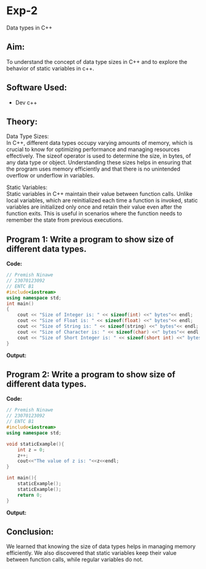 # Exp-2
Data types in C++

## Aim:
 To understand the concept of data type sizes in C++ and to explore the behavior of static variables in c++.

## Software Used:
- Dev c++

## Theory:
Data Type Sizes:<br>
In C++, different data types occupy varying amounts of memory, which is crucial to know for optimizing performance and managing resources effectively. The sizeof operator is used to determine the size, in bytes, of any data type or object. Understanding these sizes helps in ensuring that the program uses memory efficiently and that there is no unintended overflow or underflow in variables.

Static Variables:<br>
Static variables in C++ maintain their value between function calls. Unlike local variables, which are reinitialized each time a function is invoked, static variables are initialized only once and retain their value even after the function exits. This is useful in scenarios where the function needs to remember the state from previous executions.

## Program 1:  Write a program to show size of different data types.
<strong> Code: </strong>
<br>
```cpp
// Premish Ninawe
// 23070123092
// ENTC B1
#include<iostream>
using namespace std;
int main()
{ 
    cout << "Size of Integer is: " << sizeof(int) <<" bytes"<< endl;
    cout << "Size of Float is: " << sizeof(float) <<" bytes"<< endl;
    cout << "Size of String is: " << sizeof(string) <<" bytes"<< endl;
    cout << "Size of Character is: " << sizeof(char) <<" bytes"<< endl;
    cout << "Size of Short Integer is: " << sizeof(short int) <<" bytes"<< endl;
}
```
<strong> Output: </strong>
<br>


## Program 2:  Write a program to show size of different data types.
<strong> Code: </strong>
<br>
```cpp
// Premish Ninawe
// 23070123092
// ENTC B1
#include<iostream>
using namespace std;

void staticExample(){
    int z = 0;
    z++;
    cout<<"The value of z is: "<<z<<endl;
}

int main(){
    staticExample();
    staticExample();
    return 0;
}
```
<strong> Output: </strong>
<br>

## Conclusion:
We learned that knowing the size of data types helps in managing memory efficiently. We also discovered that static variables keep their value between function calls, while regular variables do not.



